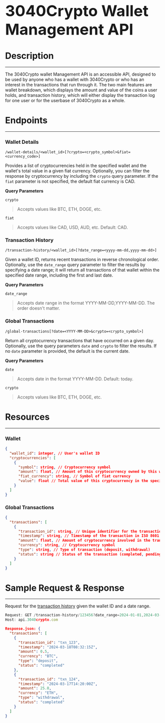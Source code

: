 <h1 style="text-align:left; font-size: 50px;"><strong>3040Crypto Wallet Management API</strong></h1>

# Description
---

The 3040Crypto wallet Management API is an accessible API, designed to be used by anyone who has a wallet with 3040Crypto or who has an interest in the transactions that run through it. The two main features are wallet breakdown, which displays the amount and value of the coins a user holds, and transaction history, which will either display the transaction log for one user or for the userbase of 3040Crypto as a whole.

# Endpoints
---
### Wallet Details

`/wallet-details/<wallet_id>[?crypto=<crypto_symbol>&fiat=<currency_code>]`

Provides a list of cryptocurrencies held in the specified wallet and the wallet's total value in a given fiat currency. Optionally, you can filter the response by cryptocurrency by including the `crypto` query parameter. If the `fiat` parameter is not specified, the default fiat currency is CAD. 

**Query Parameters**

`crypto` 
> Accepts values like BTC, ETH, DOGE, etc.

`fiat` 
> Accepts values like CAD, USD, AUD, etc.
> Default: CAD.

### Transaction History

`/transaction-history/<wallet_id>[?date_range=<yyyy-mm-dd,yyyy-mm-dd>]`

Given a wallet ID, returns recent transactions in reverse chronological order. Optionally, use the `date_range` query parameter to filter the results by specifying a date range; it will return all transactions of that wallet within the specified date range, including the first and last date.

**Query Parameters**

`date_range`
> Accepts date range in the format YYYY-MM-DD,YYYY-MM-DD.
> The order doesn't matter.

### Global Transactions

`/global-transactions[?date=<YYYY-MM-DD>&crypto=<crypto_symbol>]`

Return all cryptocurrency transactions that have occurred on a given day. Optionally, use the query parameters `date` and `crypto` to filter the results. If no `date` parameter is provided, the default is the current date.

**Query Parameters**

`date`
> Accepts date in the format YYYY-MM-DD.
> Default: today.

`crypto` 
> Accepts values like BTC, ETH, DOGE, etc.

# Resources
---

### Wallet

```json
{
  "wallet_id": integer, // User's wallet ID
  "cryptocurrencies": [
    {
      "symbol": string, // Cryptocurrency symbol
      "amount": float, // Amount of this cryptocurrency owned by this wallet
      "fiat_currency": string, // Symbol of fiat currency
      "value": float // Total value of this cryptocurrency in the specified fiat currency
    }
  ]
}

```

### Global Transactions

```json
{
  "transactions": [
    {
      "transaction_id": string, // Unique identifier for the transaction
      "timestamp": string, // Timestamp of the transaction in ISO 8601 format
      "amount": float, // Amount of cryptocurrency involved in the transaction
      "currency": string, // Cryptocurrency symbol
      "type": string, // Type of transaction (deposit, withdrawal)
      "status": string // Status of the transaction (completed, pending)
    }
  ]
}

```

# Sample Request & Response
---

Request for the [transaction history](#transaction-history) given the wallet ID and a date range.

```javascript
Request: GET /transaction-history/123456?date_range=2024-01-01,2024-03-20 HTTP/1.1
Host: api.3040crypto.com
```

```json
Response.json: {
  "transactions": [
    {
      "transaction_id": "txn_123",
      "timestamp": "2024-03-18T08:32:15Z",
      "amount": 0.5,
      "currency": "BTC",
      "type": "deposit",
      "status": "completed"
    },
    {
      "transaction_id": "txn_124",
      "timestamp": "2024-03-17T14:20:00Z",
      "amount": 25.0,
      "currency": "ETH",
      "type": "withdrawal",
      "status": "completed"
    }
  ]
}
```


